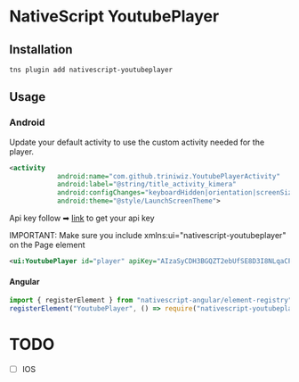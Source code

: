 # NativeScript YoutubePlayer


## Installation


```
tns plugin add nativescript-youtubeplayer
```

## Usage 

### Android
Update your default activity to use the custom activity needed for the player.

```xml
<activity
			android:name="com.github.triniwiz.YoutubePlayerActivity"
			android:label="@string/title_activity_kimera"
			android:configChanges="keyboardHidden|orientation|screenSize"
			android:theme="@style/LaunchScreenTheme">
```
Api key follow ➡ [link](https://developers.google.com/youtube/android/player/register) to get your api key

IMPORTANT: Make sure you include xmlns:ui="nativescript-youtubeplayer" on the Page element

```xml
<ui:YoutubePlayer id="player" apiKey="AIzaSyCDH3BGQZT2ebUfSE8D3I8NLqaCPu4FRh0" src="{{src}}" height="250" width="100%" backgroundColor="gray" />
```

#### Angular

```ts
import { registerElement } from "nativescript-angular/element-registry";
registerElement("YoutubePlayer", () => require("nativescript-youtubeplayer").YoutubePlayer);
```

# TODO

- [ ] IOS

